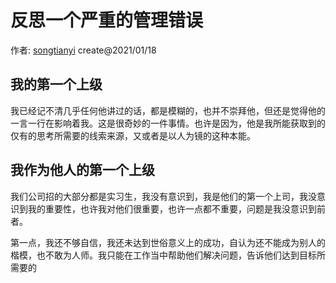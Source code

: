 # 反思一个严重的管理错误

作者: [songtianyi](http://songtianyi.info) create@2021/01/18

## 我的第一个上级

我已经记不清几乎任何他讲过的话，都是模糊的，也并不崇拜他，但还是觉得他的一言一行在影响着我。这是很奇妙的一件事情。也许是因为，他是我所能获取到的仅有的思考所需要的线索来源，又或者是以人为镜的这种本能。

## 我作为他人的第一个上级

我们公司招的大部分都是实习生，我没有意识到，我是他们的第一个上司，我没意识到我的重要性，也许我对他们很重要，也许一点都不重要，问题是我没意识到前者。

第一点，我还不够自信，我还未达到世俗意义上的成功，自认为还不能成为别人的楷模，也不敢为人师。我只能在工作当中帮助他们解决问题，告诉他们达到目标所需要的

